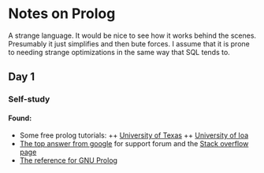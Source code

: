 # Notes on Prolog

A strange language. It would be nice to see how it works behind the scenes. Presumably it just simplifies and then bute forces. I assume that it is prone to needing strange optimizations in the same way that SQL tends to.

## Day 1
### Self-study

#### Found:
+ Some free prolog tutorials:
++ [University of Texas](https://www.google.nl/search?client=safari&rls=en&q=gnu+prolog&ie=UTF-8&oe=UTF-8&gfe_rd=cr&ei=9qCfVrKLJtDHoQeW3ZawBw#q=gnu+prolog+tutorial)
++ [University of Ioa](http://homepage.cs.uiowa.edu/~hzhang/c145/gprolog.htm)
+ [The top answer from google](http://www.swi-prolog.org/forum) for support forum and the [Stack overflow page](http://stackoverflow.com/questions/tagged/prologi)
+ [The reference for GNU Prolog](http://www.gprolog.org)
 
